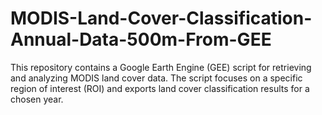 # MODIS-Land-Cover-Classification-Annual-Data-500m-From-GEE
This repository contains a Google Earth Engine (GEE) script for retrieving and analyzing MODIS land cover data. The script focuses on a specific region of interest (ROI) and exports land cover classification results for a chosen year.
